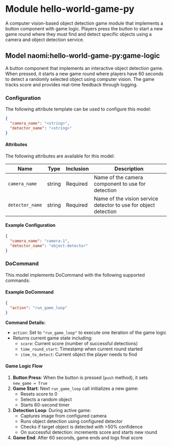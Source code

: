 # Module hello-world-game-py

A computer vision-based object detection game module that implements a button component with game logic. Players press the button to start a new game round where they must find and detect specific objects using a camera and object detection service.

## Model naomi:hello-world-game-py:game-logic

A button component that implements an interactive object detection game. When pressed, it starts a new game round where players have 60 seconds to detect a randomly selected object using computer vision. The game tracks score and provides real-time feedback through logging.

### Configuration
The following attribute template can be used to configure this model:

```json
{
  "camera_name": "<string>",
  "detector_name": "<string>"
}
```

#### Attributes

The following attributes are available for this model:

| Name             | Type   | Inclusion | Description                                    |
|------------------|--------|-----------|------------------------------------------------|
| `camera_name`    | string | Required  | Name of the camera component to use for detection |
| `detector_name`  | string | Required  | Name of the vision service detector to use for object detection |

#### Example Configuration

```json
{
  "camera_name": "camera-1",
  "detector_name": "object-detector"
}
```

### DoCommand

This model implements DoCommand with the following supported commands:

#### Example DoCommand

```json
{
  "action": "run_game_loop"
}
```

**Command Details:**
- `action`: Set to `"run_game_loop"` to execute one iteration of the game logic
- Returns current game state including:
  - `score`: Current score (number of successful detections)
  - `time_round_start`: Timestamp when current round started
  - `item_to_detect`: Current object the player needs to find

#### Game Logic Flow

1. **Button Press**: When the button is pressed (`push` method), it sets `new_game = True`
2. **Game Start**: Next `run_game_loop` call initializes a new game:
   - Resets score to 0
   - Selects a random object
   - Starts 60-second timer
3. **Detection Loop**: During active game:
   - Captures image from configured camera
   - Runs object detection using configured detector
   - Checks if target object is detected with >50% confidence
   - On successful detection: increments score and starts new round
4. **Game End**: After 60 seconds, game ends and logs final score


